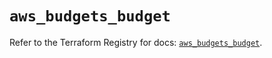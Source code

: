 # `aws_budgets_budget`

Refer to the Terraform Registry for docs: [`aws_budgets_budget`](https://registry.terraform.io/providers/hashicorp/aws/5.99.0/docs/resources/budgets_budget).
